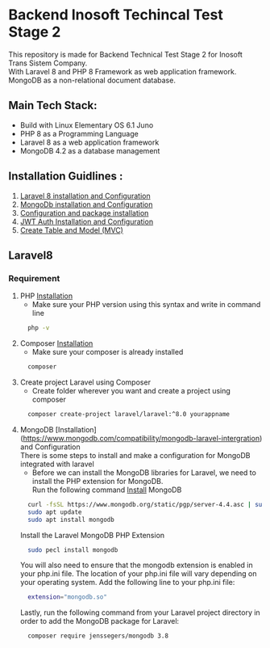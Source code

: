 # Backend Inosoft Techincal Test Stage 2 <br>
This repository is made for Backend Technical Test Stage 2 for Inosoft Trans Sistem Company.<br>
With Laravel 8 and PHP 8 Framework as web application framework.<br>
MongoDB as a non-relational document database.<br>

## Main Tech Stack:<br>
- Build with Linux Elementary OS 6.1 Juno
- PHP 8 as a Programming Language
- Laravel 8 as a web application framework
- MongoDB 4.2 as a database management

## Installation Guidlines :<br>
<ol>
    <li>
      <a href="##laravel8">Laravel 8 installation and Configuration</a>
    </li>
    <li>
      <a href="##mongodb">MongoDb installation and Configuration</a>
    </li>
    <li>
      <a href="##configuration">Configuration and package installation</a>
    </li>
    <li>
      <a href="##jwtauth">JWT Auth Installation and Configuration</a>
    </li>
    <li>
      <a href="##mvc">Create Table and Model (MVC)</a>
    </li>
</ol>

## Laravel8 <br>
### Requirement
1. PHP [Installation](https://computingforgeeks.com/how-to-install-php-on-ubuntu-2)<br>
    * Make sure your PHP version using this syntax and write in command line
    ```sh
      php -v
    ```
2. Composer [Installation](https://getcomposer.org/doc/00-intro.md#installation-linux-unix-macos)<br>
    * Make sure your composer is already installed
    ```sh
      composer
    ```
3. Create project Laravel using Composer <br>
    * Create folder wherever you want and create a project using composer
    ```sh
      composer create-project laravel/laravel:^8.0 yourappname
    ```
4. MongoDB [Installation] (https://www.mongodb.com/compatibility/mongodb-laravel-intergration) and Configuration <br>
    There is some steps to install and make a configuration for MongoDB integrated with laravel <br>
    * Before we can install the MongoDB libraries for Laravel, we need to install the PHP extension for MongoDB. <br>
    Run the following command
    [Install](https://www.technhit.in/laravel-mongodb-integration/) MongoDB
    ```sh
      curl -fsSL https://www.mongodb.org/static/pgp/server-4.4.asc | sudo apt-key add -
      sudo apt update
      sudo apt install mongodb
    ```
    Install the Laravel MongoDB PHP Extension
    ```sh
      sudo pecl install mongodb
    ```
    You will also need to ensure that the mongodb extension is enabled in your php.ini file. The location of your php.ini file will vary depending on your operating system. Add the following line to your php.ini file:
    ```sh
      extension="mongodb.so"
    ```
    Lastly, run the following command from your Laravel project directory in order to add the MongoDB package for Laravel:
    ```sh
      composer require jenssegers/mongodb 3.8 
    ```
